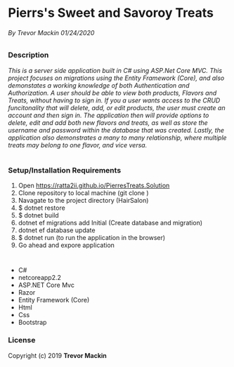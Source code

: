 # **Pierrs's Sweet and Savoroy Treats**

###### By Trevor Mackin 01/24/2020  

### **Description**

_This is a server side application built in C# using ASP.Net Core MVC. This project focuses on migrations using the Entity Framework (Core), and also demonstates a working knowledge of both Authentication and Authorization. A user should be able to view both products, Flavors and Treats, without having to sign in. If you a user wants access to the CRUD funcitonality that will delete, add, or edit products, the user must create an account and then sign in. The application then will provide options to delete, edit and add both new flavors and treats, as well as store the username and password within the database that was created. Lastly, the application also demonstrates a many to many relationship, where multiple treats may belong to one flavor, and vice versa._

#
###  **Setup/Installation Requirements**

1. Open https://ratta2ii.github.io/PierresTreats.Solution
2. Clone repository to local machine (git clone <repoName>)
3. Navagate to the project directory (HairSalon)
4. $ dotnet restore
5. $ dotnet build 
6. dotnet ef migrations add Initial (Create database and migration)
7. dotnet ef database update
8. $ dotnet run (to run the application in the browser)
9. Go ahead and expore application

#
* C#
* netcoreapp2.2
* ASP.NET Core Mvc
* Razor
* Entity Framework (Core)
* Html
* Css
* Bootstrap

### **License**

Copyright (c) 2019 **Trevor Mackin**

